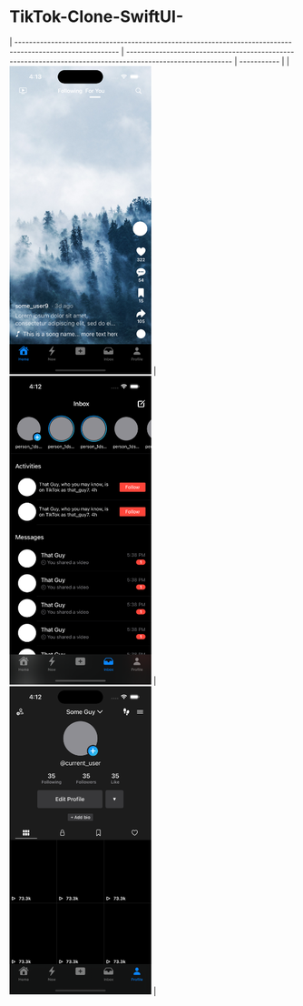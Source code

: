 # TikTok-Clone-SwiftUI-

| ---------------------------------------------------------------------------------------------------------- | ----------------------------------------------------------------------------------------------------------- | ----------- |
| <img src="https://github.com/TBugden/TikTok-Clone-SwiftUI-/blob/main/HomeView_Screenshot.png" width="250"> | <img src="https://github.com/TBugden/TikTok-Clone-SwiftUI-/blob/main/InboxView_Screenshot.png" width="250"> | <img src="https://github.com/TBugden/TikTok-Clone-SwiftUI-/blob/main/ProfileView_Screenshot.png" width="250"> |
